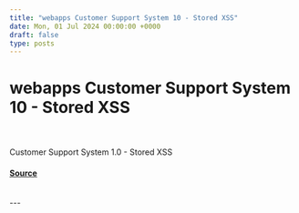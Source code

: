 ```yaml
---
title: "webapps Customer Support System 10 - Stored XSS"
date: Mon, 01 Jul 2024 00:00:00 +0000
draft: false
type: posts
---
```

# webapps Customer Support System 10 - Stored XSS

<br/>

<br/>
Customer Support System 1.0 - Stored XSS

#### [Source](https://www.exploit-db.com/exploits/52057)

<br/>
---
